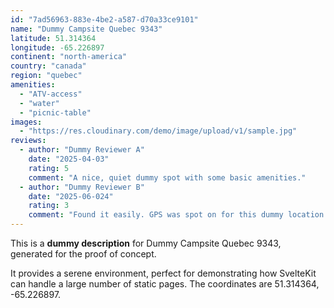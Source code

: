 ```yaml
---
id: "7ad56963-883e-4be2-a587-d70a33ce9101"
name: "Dummy Campsite Quebec 9343"
latitude: 51.314364
longitude: -65.226897
continent: "north-america"
country: "canada"
region: "quebec"
amenities:
  - "ATV-access"
  - "water"
  - "picnic-table"
images:
  - "https://res.cloudinary.com/demo/image/upload/v1/sample.jpg"
reviews:
  - author: "Dummy Reviewer A"
    date: "2025-04-03"
    rating: 5
    comment: "A nice, quiet dummy spot with some basic amenities."
  - author: "Dummy Reviewer B"
    date: "2025-06-024"
    rating: 3
    comment: "Found it easily. GPS was spot on for this dummy location."
---
```


This is a **dummy description** for Dummy Campsite Quebec 9343, generated for the proof of concept.

It provides a serene environment, perfect for demonstrating how SvelteKit can handle a large number of static pages. The coordinates are 51.314364, -65.226897.
